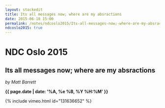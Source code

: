```yaml
---
layout: stackedit
title: Its all messages now; where are my absractions
date: 2015-06-18 15:00
permalink: /notes/ndcoslo2015/Its-all-messages-now;-where-are-my-absractions.html
ndcoslo2015: true
---
```


# NDC Oslo 2015

## Its all messages now; where are my absractions
*by Matt Barrett*

**{{ page.date | date: '%A, %e %B, %Y %H:%M' }}**

{% include vimeo.html id="131636652" %}